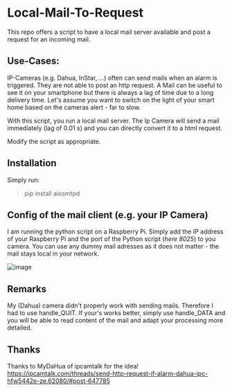 # Local-Mail-To-Request

This repo offers a script to have a local mail server available and post a request for an incoming mail.

## Use-Cases:

IP-Cameras (e.g. Dahua, InStar, ...) often can send mails when an alarm is triggered. They are not able to post an http request.
A Mail can be useful to see it on your smartphone but there is always a lag of time due to a long delivery time. 
Let's assume you want to switch on the light of your smart home based on the cameras alert - far to slow.

With this script, you run a local mail server. The Ip Camera will send a mail immediately (lag of 0.01 s) and you can directly convert it to a html request.

Modify the script as appropriate.

## Installation
Simply run:
> pip install aiosmtpd

## Config of the mail client (e.g. your IP Camera)

I am running the python script on a Raspberry Pi. Simply add the IP address of your Raspberry Pi and the port of the Python script (*here 8025*) to you camera. You can use any dummy mail adresses as it does not matter - the mail stays local in your network.

![image](https://user-images.githubusercontent.com/60820820/157892840-d9d2045c-9fda-4b00-ad12-ed7580f92a9b.png)

## Remarks
My (Dahua) camera didn't properly work with sending mails. Therefore I had to use handle_QUIT. If your's works better, simply use handle_DATA and you will be able to read content of the mail and adapt your processing more detailed.

## Thanks
Thanks to MyDaHua of ipcamtalk for the idea! https://ipcamtalk.com/threads/send-http-request-if-alarm-dahua-ipc-hfw5442e-ze.62080/#post-647785
